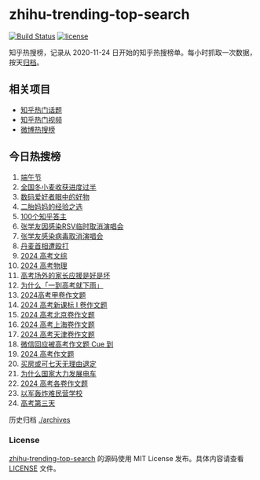 # zhihu-trending-top-search

[![Build Status](https://github.com/justjavac/zhihu-trending-top-search/workflows/ci/badge.svg?branch=main)](https://github.com/justjavac/zhihu-trending-top-search/actions)
[![license](https://img.shields.io/github/license/justjavac/zhihu-trending-top-search)](https://github.com/justjavac/zhihu-trending-top-search/blob/main/LICENSE)

知乎热搜榜，记录从 2020-11-24 日开始的知乎热搜榜单。每小时抓取一次数据，按天[归档](./archives)。

## 相关项目

- [知乎热门话题](https://github.com/justjavac/zhihu-trending-hot-questions)
- [知乎热门视频](https://github.com/justjavac/zhihu-trending-hot-video)
- [微博热搜榜](https://github.com/justjavac/weibo-trending-hot-search)

## 今日热搜榜

<!-- BEGIN -->
<!-- 最后更新时间 Mon Jun 10 2024 20:20:34 GMT+0800 (China Standard Time) -->

1. [端午节](https://www.zhihu.com/search?q=%E7%AB%AF%E5%8D%88%E8%8A%82)
1. [全国冬小麦收获进度过半](https://www.zhihu.com/search?q=%E5%85%A8%E5%9B%BD%E5%86%AC%E5%B0%8F%E9%BA%A6%E6%94%B6%E8%8E%B7%E8%BF%9B%E5%BA%A6%E8%BF%87%E5%8D%8A)
1. [数码爱好者眼中的好物](https://www.zhihu.com/search?q=%E6%95%B0%E7%A0%81%E7%88%B1%E5%A5%BD%E8%80%85%E7%9C%BC%E4%B8%AD%E7%9A%84%E5%A5%BD%E7%89%A9)
1. [二胎妈妈的经验之选](https://www.zhihu.com/search?q=%E4%BA%8C%E8%83%8E%E5%A6%88%E5%A6%88%E7%9A%84%E7%BB%8F%E9%AA%8C%E4%B9%8B%E9%80%89)
1. [100个知乎答主](https://www.zhihu.com/search?q=100%E4%B8%AA%E7%9F%A5%E4%B9%8E%E7%AD%94%E4%B8%BB)
1. [张学友因感染RSV临时取消演唱会](https://www.zhihu.com/search?q=%E5%BC%A0%E5%AD%A6%E5%8F%8B%E5%9B%A0%E6%84%9F%E6%9F%93RSV%E4%B8%B4%E6%97%B6%E5%8F%96%E6%B6%88%E6%BC%94%E5%94%B1%E4%BC%9A)
1. [张学友感染病毒取消演唱会](https://www.zhihu.com/search?q=%E5%BC%A0%E5%AD%A6%E5%8F%8B%E6%84%9F%E6%9F%93%E7%97%85%E6%AF%92%E5%8F%96%E6%B6%88%E6%BC%94%E5%94%B1%E4%BC%9A)
1. [丹麦首相遭殴打](https://www.zhihu.com/search?q=%E4%B8%B9%E9%BA%A6%E9%A6%96%E7%9B%B8%E9%81%AD%E6%AE%B4%E6%89%93)
1. [2024 高考文综](https://www.zhihu.com/search?q=2024%20%E9%AB%98%E8%80%83%E6%96%87%E7%BB%BC)
1. [2024 高考物理](https://www.zhihu.com/search?q=2024%20%E9%AB%98%E8%80%83%E7%89%A9%E7%90%86)
1. [高考场外的家长应援是好是坏](https://www.zhihu.com/search?q=%E9%AB%98%E8%80%83%E5%9C%BA%E5%A4%96%E7%9A%84%E5%AE%B6%E9%95%BF%E5%BA%94%E6%8F%B4%E6%98%AF%E5%A5%BD%E6%98%AF%E5%9D%8F)
1. [为什么「一到高考就下雨」](https://www.zhihu.com/search?q=%E4%B8%BA%E4%BB%80%E4%B9%88%E3%80%8C%E4%B8%80%E5%88%B0%E9%AB%98%E8%80%83%E5%B0%B1%E4%B8%8B%E9%9B%A8%E3%80%8D)
1. [2024高考甲卷作文题](https://www.zhihu.com/search?q=2024%E9%AB%98%E8%80%83%E7%94%B2%E5%8D%B7%E4%BD%9C%E6%96%87%E9%A2%98)
1. [2024 高考新课标 I 卷作文题](https://www.zhihu.com/search?q=%202024%20%E9%AB%98%E8%80%83%E6%96%B0%E8%AF%BE%E6%A0%87%20I%20%E5%8D%B7%E4%BD%9C%E6%96%87%E9%A2%98)
1. [2024 高考北京卷作文题](https://www.zhihu.com/search?q=2024%20%E9%AB%98%E8%80%83%E5%8C%97%E4%BA%AC%E5%8D%B7%E4%BD%9C%E6%96%87%E9%A2%98)
1. [2024 高考上海卷作文题](https://www.zhihu.com/search?q=2024%20%E9%AB%98%E8%80%83%E4%B8%8A%E6%B5%B7%E5%8D%B7%E4%BD%9C%E6%96%87%E9%A2%98)
1. [2024 高考天津卷作文题](https://www.zhihu.com/search?q=2024%20%E9%AB%98%E8%80%83%E5%A4%A9%E6%B4%A5%E5%8D%B7%E4%BD%9C%E6%96%87%E9%A2%98)
1. [微信回应被高考作文题 Cue 到](https://www.zhihu.com/search?q=%E5%BE%AE%E4%BF%A1%E5%9B%9E%E5%BA%94%E8%A2%AB%E9%AB%98%E8%80%83%E4%BD%9C%E6%96%87%E9%A2%98%20Cue%20%E5%88%B0)
1. [2024 高考作文题](https://www.zhihu.com/search?q=2024%20%E9%AB%98%E8%80%83%E4%BD%9C%E6%96%87%E9%A2%98)
1. [买房或可七天无理由退定](https://www.zhihu.com/search?q=%E4%B9%B0%E6%88%BF%E6%88%96%E5%8F%AF%E4%B8%83%E5%A4%A9%E6%97%A0%E7%90%86%E7%94%B1%E9%80%80%E5%AE%9A)
1. [为什么国家大力发展电车](https://www.zhihu.com/search?q=%E4%B8%BA%E4%BB%80%E4%B9%88%E5%9B%BD%E5%AE%B6%E5%A4%A7%E5%8A%9B%E5%8F%91%E5%B1%95%E7%94%B5%E8%BD%A6)
1. [2024 高考各卷作文题](https://www.zhihu.com/search?q=2024%20%E9%AB%98%E8%80%83%E5%90%84%E5%8D%B7%E4%BD%9C%E6%96%87%E9%A2%98)
1. [以军轰炸难民营学校](https://www.zhihu.com/search?q=%E4%BB%A5%E5%86%9B%E8%BD%B0%E7%82%B8%E9%9A%BE%E6%B0%91%E8%90%A5%E5%AD%A6%E6%A0%A1)
1. [高考第三天](https://www.zhihu.com/search?q=%E9%AB%98%E8%80%83%E7%AC%AC%E4%B8%89%E5%A4%A9)

<!-- END -->

历史归档 [./archives](./archives)

### License

[zhihu-trending-top-search](https://github.com/justjavac/zhihu-trending-top-search) 的源码使用 MIT License
发布。具体内容请查看 [LICENSE](./LICENSE) 文件。
